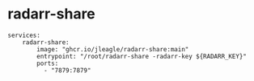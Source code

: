 # radarr-share

    services:
        radarr-share:
            image: "ghcr.io/jleagle/radarr-share:main"
            entrypoint: "/root/radarr-share -radarr-key ${RADARR_KEY}"
            ports:
              - "7879:7879"
